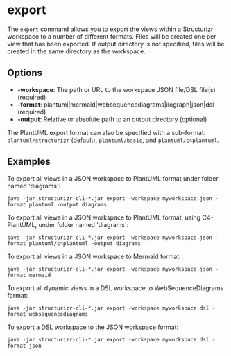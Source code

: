 # export

The ```export``` command allows you to export the views within a Structurizr workspace to a number of different formats.
Files will be created one per view that has been exported.
If output directory is not specified, files will be created in the same directory as the workspace.

## Options

- __-workspace__: The path or URL to the workspace JSON file/DSL file(s) (required)
- __-format__: plantuml|mermaid|websequencediagrams|ilograph|json|dsl (required)
- __-output__: Relative or absolute path to an output directory (optional)

The PlantUML export format can also be specified with a sub-format: `plantuml/structurizr` (default), `plantuml/basic`, and `plantuml/c4plantuml`.

## Examples

To export all views in a JSON workspace to PlantUML format under folder named 'diagrams':

```
java -jar structurizr-cli-*.jar export -workspace myworkspace.json -format plantuml -output diagrams
```

To export all views in a JSON workspace to PlantUML format, using C4-PlantUML, under folder named 'diagrams':

```
java -jar structurizr-cli-*.jar export -workspace myworkspace.json -format plantuml/c4plantuml -output diagrams
```

To export all views in a JSON workspace to Mermaid format:

```
java -jar structurizr-cli-*.jar export -workspace myworkspace.json -format mermaid
```

To export all dynamic views in a DSL workspace to WebSequenceDiagrams format:

```
java -jar structurizr-cli-*.jar export -workspace myworkspace.dsl -format websequencediagrams
```

To export a DSL workspace to the JSON workspace format:

```
java -jar structurizr-cli-*.jar export -workspace myworkspace.dsl -format json
```

